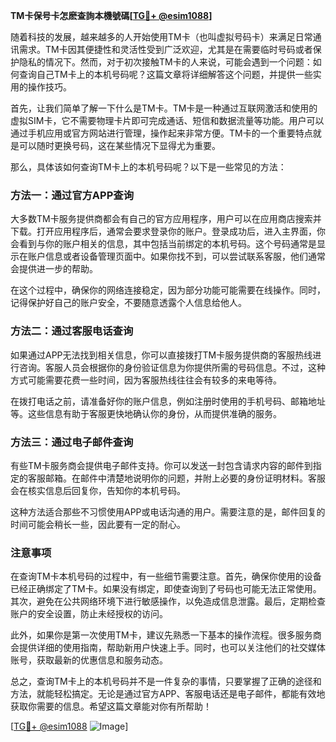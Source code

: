 **TM卡保号卡怎麽查詢本機號碼[[TG💪+ @esim1088](https://t.me/s/esim1088)]**

随着科技的发展，越来越多的人开始使用TM卡（也叫虚拟号码卡）来满足日常通讯需求。TM卡因其便捷性和灵活性受到广泛欢迎，尤其是在需要临时号码或者保护隐私的情况下。然而，对于初次接触TM卡的人来说，可能会遇到一个问题：如何查询自己TM卡上的本机号码呢？这篇文章将详细解答这个问题，并提供一些实用的操作技巧。

首先，让我们简单了解一下什么是TM卡。TM卡是一种通过互联网激活和使用的虚拟SIM卡，它不需要物理卡片即可完成通话、短信和数据流量等功能。用户可以通过手机应用或官方网站进行管理，操作起来非常方便。TM卡的一个重要特点就是可以随时更换号码，这在某些情况下显得尤为重要。

那么，具体该如何查询TM卡上的本机号码呢？以下是一些常见的方法：

### 方法一：通过官方APP查询

大多数TM卡服务提供商都会有自己的官方应用程序，用户可以在应用商店搜索并下载。打开应用程序后，通常会要求登录你的账户。登录成功后，进入主界面，你会看到与你的账户相关的信息，其中包括当前绑定的本机号码。这个号码通常是显示在账户信息或者设备管理页面中。如果你找不到，可以尝试联系客服，他们通常会提供进一步的帮助。

在这个过程中，确保你的网络连接稳定，因为部分功能可能需要在线操作。同时，记得保护好自己的账户安全，不要随意透露个人信息给他人。

### 方法二：通过客服电话查询

如果通过APP无法找到相关信息，你可以直接拨打TM卡服务提供商的客服热线进行咨询。客服人员会根据你的身份验证信息为你提供所需的号码信息。不过，这种方式可能需要花费一些时间，因为客服热线往往会有较多的来电等待。

在拨打电话之前，请准备好你的账户信息，例如注册时使用的手机号码、邮箱地址等。这些信息有助于客服更快地确认你的身份，从而提供准确的服务。

### 方法三：通过电子邮件查询

有些TM卡服务商会提供电子邮件支持。你可以发送一封包含请求内容的邮件到指定的客服邮箱。在邮件中清楚地说明你的问题，并附上必要的身份证明材料。客服会在核实信息后回复你，告知你的本机号码。

这种方法适合那些不习惯使用APP或电话沟通的用户。需要注意的是，邮件回复的时间可能会稍长一些，因此要有一定的耐心。

### 注意事项

在查询TM卡本机号码的过程中，有一些细节需要注意。首先，确保你使用的设备已经正确绑定了TM卡。如果没有绑定，即使查询到了号码也可能无法正常使用。其次，避免在公共网络环境下进行敏感操作，以免造成信息泄露。最后，定期检查账户的安全设置，防止未经授权的访问。

此外，如果你是第一次使用TM卡，建议先熟悉一下基本的操作流程。很多服务商会提供详细的使用指南，帮助新用户快速上手。同时，也可以关注他们的社交媒体账号，获取最新的优惠信息和服务动态。

总之，查询TM卡上的本机号码并不是一件复杂的事情，只要掌握了正确的途径和方法，就能轻松搞定。无论是通过官方APP、客服电话还是电子邮件，都能有效地获取你需要的信息。希望这篇文章能对你有所帮助！

[[TG💪+ @esim1088](https://t.me/s/esim1088) ![Image](https://i.postimg.cc/4NQfJmqS/Snipaste-2025-05-13-00-14-12.png)]